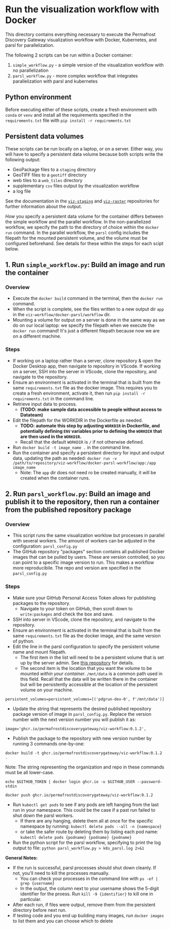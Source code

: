 # Run the visualization workflow with Docker

This directory contains everything necessary to execute the Permafrost Discovery Gateway visualization workflow with Docker, Kubernetes, and parsl for parallelization.

The following 2 scripts can be run within a Docker container:
  1. `simple_workflow.py` - a simple version of the visualization workflow with no parallelization
  2. `parsl_workflow.py` - more complex workflow that integrates parallelization with parsl and kubernetes

## Python environment

Before executing either of these scripts, create a fresh environment with `conda` or `venv` and install all the requirements specified in the `requirements.txt` file with `pip install -r requirements.txt`

## Persistent data volumes

These scripts can be run locally on a laptop, _or_ on a server. Either way, you will have to specify a persistent data volume because both scripts write the following output:
 - GeoPackage files to a `staging` directory
 - GeoTIFF files to a `geotiff` directory 
 - web tiles to a `web_tiles` directory
 - supplementary `csv` files output by the visualization workflow
 - a log file

See the documentation in the [`viz-staging`](https://github.com/PermafrostDiscoveryGateway/viz-staging) and [`viz-raster`](https://github.com/PermafrostDiscoveryGateway/viz-raster/tree/main) repositories for further information about the output. 
 
_How_ you specify a persistent data volume for the container differs between the simple workflow and the parallel workflow. In the non-parallelized workflow, we specify the path to the directory of choice within the `docker run` command. In the parallel workflow, the `parsl` config includes the filepath for the mounted persistent volume, and the volume must be configured beforehand. See details for these within the steps for each scipt below.

## 1. Run `simple_workflow.py`: Build an image and run the container

### Overview

- Execute the `docker build` command in the terminal, then the `docker run` command.
- When the script is complete, see the files written to a new output dir `app` in the `viz-workflow/docker-parsl/workflow` dir.
- Mounting a volume for output on a server is done in the same way as we do on our local laptop: we specify the filepath when we execute the `docker run` command! It's just a different filepath because now we are on a different machine.

### Steps 

- If working on a laptop rather than a server, clone repository & open the Docker Desktop app, then navigate to repository in VScode. If working on a server, SSH into the server in VScode, clone the repository, and navigate to the repository.
- Ensure an environment is activated in the terminal that is built from the same `requirements.txt` file as the docker image. This requires you to create a fresh environment, activate it, then run `pip install -r requirements.txt` in the command line. 
- Retrieve input data to process.
  - **(TODO: make sample data accessible to people without access to Datateam)**
- Edit the filepath for the WORKDIR in the Dockerfile as needed.
  - **TODO: automate this step by adjusting `WORKDIR` in Dockerfile, and potentially defining `ENV` variables prior to defining the `WORKDIR` that are then used in the `WORKDIR`.**
  - Recall that the default `WORKDIR` is `/` if not otherwise defined.
- Run `docker build -t image_name .` in the command line.
- Run the container and specify a persistent directory for input and output data, updating the path as needed: `docker run -v /path/to/repository/viz-workflow/docker-parsl-workflow/app:/app image_name`
    - Note: The `app` dir does not need ro be created manually, it will be created when the container runs.

## 2. Run `parsl_workflow.py`: Build an image and publish it to the repository, then run a container from the published repository package

### Overview

- This script runs the same visualization worklow but processes in parallel with several workers. The amount of workers can be adjusted in the configuration: `parsl_config.py`
- The GitHub repository "packages" section contains all published Docker images that can be pulled by users. These  are version controlled, so you can point to a specific image version to run. This makes a workflow more reproducibile. The repo and version are specified in the `parsl_config.py`

### Steps

- Make sure your GitHub Personal Access Token allows for publishing packages to the repository.
    - Navigate to your token on GitHub, then scroll down to `write:packages` and check the box and save.
- SSH into server in VScode, clone the repository, and navigate to the repository.
- Ensure an environment is activated in the terminal that is built from the same `requirements.txt` file as the docker image, and the same version of python.
- Edit the line in the parsl configuration to specify the persistent volume name and mount filepath.
    - The first item in the list will need to be a persistent volume that is set up by the server admin. See [this repository](https://github.com/mbjones/k8s-parsl?tab=readme-ov-file#persistent-data-volumes) for details.
    - The second item is the location that you want the volume to be mounted _within your container_. `/mnt/data` is a common path used in this field. Recall that the data will be written there in the container but will be persistently accessible at the location of the persistent volume on your machine.
```
persistent_volumes=persistent_volumes=[('pdgrun-dev-0', f'/mnt/data')]
```
- Update the string that represents the desired published repository package version of image in `parsl_config.py`. Replace the version number with the next version number you will publish it as:
```
image='ghcr.io/permafrostdiscoverygateway/viz-workflow:0.1.2',
```
- Publish the package to the repository with new version number by running 3 commands one-by-one:
```
docker build -t ghcr.io/permafrostdiscoverygateway/viz-workflow:0.1.2 .
```
Note: The string representing the organization and repo in these commands must be all lower-case.

```
echo $GITHUB_TOKEN | docker login ghcr.io -u $GITHUB_USER --password-stdin
```
```
docker push ghcr.io/permafrostdiscoverygateway/viz-workflow:0.1.2
```
- Run `kubectl get pods` to see if any pods are left hanging from the last run in your namespace. This could be the case if a past run failed to shut down the parsl workers.
    - If there are any hanging, delete them all at once for the specific namespace by running: `kubectl delete pods --all -n {namespace}`
    - or take the safer route by deleting them by listing each pod name: `kubectl delete pods {podname} {podname} {podname}`
- Run the python script for the parsl workflow, specifying to print the log output to file: `python parsl_workflow.py > k8s_parsl.log 2>&1 `

**General Notes:**
- If the run is successful, parsl processes should shut down cleanly. If not, you'll need to kill the processes manually.
  - You can check your processes in the command line with `ps -ef | grep {username}`
  - In the output, the column next to your username shows the 5-digit identifier for the proess. Run `kill -9 {identifier}` to kill one in particular.
- After each run, if files were output, remove them from the persistent directory before next run. 
- If testing code and you end up building many images, run `docker images` to list them and you can choose which to delete